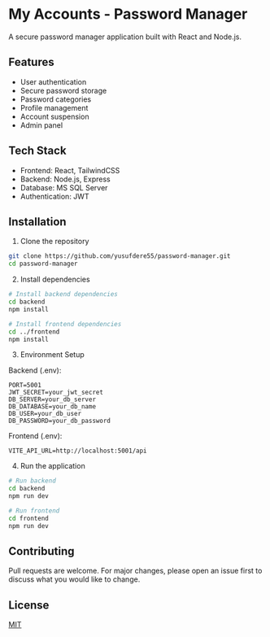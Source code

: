 # My Accounts - Password Manager

A secure password manager application built with React and Node.js.

## Features

- User authentication
- Secure password storage
- Password categories
- Profile management
- Account suspension
- Admin panel

## Tech Stack

- Frontend: React, TailwindCSS
- Backend: Node.js, Express
- Database: MS SQL Server
- Authentication: JWT

## Installation

1. Clone the repository
```bash
git clone https://github.com/yusufdere55/password-manager.git
cd password-manager
```

2. Install dependencies
```bash
# Install backend dependencies
cd backend
npm install

# Install frontend dependencies
cd ../frontend
npm install
```

3. Environment Setup

Backend (.env):
```env
PORT=5001
JWT_SECRET=your_jwt_secret
DB_SERVER=your_db_server
DB_DATABASE=your_db_name
DB_USER=your_db_user
DB_PASSWORD=your_db_password
```

Frontend (.env):
```env
VITE_API_URL=http://localhost:5001/api
```

4. Run the application
```bash
# Run backend
cd backend
npm run dev

# Run frontend
cd frontend
npm run dev
```

## Contributing

Pull requests are welcome. For major changes, please open an issue first to discuss what you would like to change.

## License

[MIT](https://choosealicense.com/licenses/mit/)
